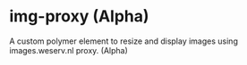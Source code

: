 # img-proxy (Alpha)
A custom polymer element to resize and display images using images.weserv.nl proxy. (Alpha)
